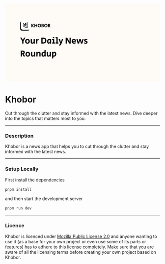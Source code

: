 ![](/source/app/public/cover.png)

# Khobor

Cut through the clutter and stay informed with the latest news. Dive deeper into the topics that matters most to you.

---

### Description

Khobor is a news app that helps you to cut through the clutter and stay informed with the latest news.

---

### Setup Locally

First install the dependencies

```bash
pnpm install
```

and then start the development server

```bash
pnpm run dev
```

---

### Licence

Khobor is licenced under [Mozilla Public License 2.0](/license.txt) and anyone wanting to use it (as a base for your own project or even use some of its parts or features) has to adhere to this license completely. Make sure that you are aware of all the licensing terms before creating your own project based on Khobor.
